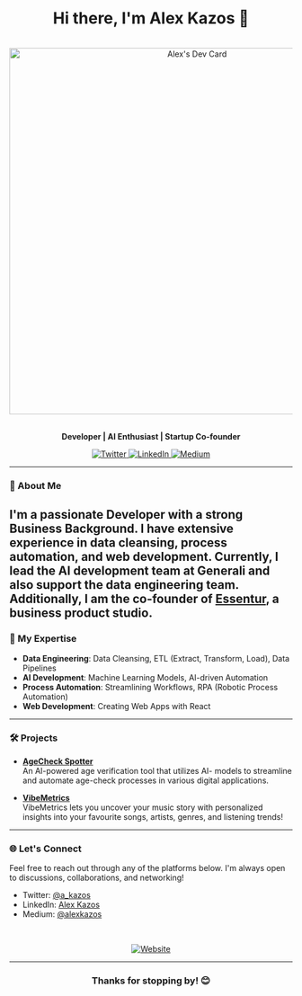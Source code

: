 <h1 align="center">Hi there, I'm Alex Kazos 👋</h1>

<br>

<div align="center">
  <a href="https://app.daily.dev/a_kazos">
    <img src="https://api.daily.dev/devcards/v2/8Xp9t3NfnxfP8qxl3kKzg.png?type=wide&r=27b" width="652" alt="Alex's Dev Card"/>
  </a>
</div>

<br>

<p align="center">
  <strong>Developer | AI Enthusiast | Startup Co-founder</strong>
</p>
<p align="center">
  
  <a href="https://twitter.com/a_kazos">
    <img src="https://img.shields.io/twitter/follow/mr_kazos?style=social" alt="Twitter">
  </a>
  <a href="https://www.linkedin.com/in/alex-kazos/">
    <img src="https://img.shields.io/badge/LinkedIn-Connect-blue?style=social&logo=linkedin" alt="LinkedIn">
  </a>
  <a href="https://medium.com/@alexkazos">
    <img src="https://img.shields.io/badge/Medium-Read%20My%20Articles-black?style=social&logo=medium" alt="Medium">
  </a>
</p>

---

### 🚀 About Me
I'm a passionate Developer with a strong Business Background. I have extensive experience in data cleansing, process automation, and web development. Currently, I lead the AI development team at Generali and also support the data engineering team. Additionally, I am the co-founder of [Essentur](https://www.essentur.com/), a business product studio.
---

### 💼 My Expertise
- **Data Engineering**: Data Cleansing, ETL (Extract, Transform, Load), Data Pipelines
- **AI Development**: Machine Learning Models, AI-driven Automation
- **Process Automation**: Streamlining Workflows, RPA (Robotic Process Automation)
- **Web Development**: Creating Web Apps with React
---

### 🛠️ Projects
- **[AgeCheck Spotter](https://github.com/alex-kazos/age-order-check)**  
  An AI-powered age verification tool that utilizes AI- models to streamline and automate age-check processes in various digital applications.

- **[VibeMetrics](https://github.com/alex-kazos/VibeMetrics)**  
 VibeMetrics lets you uncover your music story with personalized insights into your favourite songs, artists, genres, and listening trends!



---

### 🌐 Let's Connect
Feel free to reach out through any of the platforms below. I'm always open to discussions, collaborations, and networking!
- Twitter: [@a_kazos](https://twitter.com/a_kazos)
- LinkedIn: [Alex Kazos](https://www.linkedin.com/in/alex-kazos)
- Medium: [@alexkazos](https://medium.com/@alexkazos)



<br>

<p align="center">
  <a href="https://www.essentur.com/">
    <img src="https://img.shields.io/badge/Website-Essentur.com-blueviolet?style=flat&logo=google-chrome" alt="Website">
  </a>
</p>

---

<h3 align="center">Thanks for stopping by! 😊</h3>

